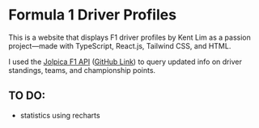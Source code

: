 # Formula 1 Driver Profiles

This is a website that displays F1 driver profiles by Kent Lim as a passion project—made with TypeScript, React.js, Tailwind CSS, and HTML.  

I used the [Jolpica F1 API](https://api.jolpi.ca/ergast/ "Jolpica F1 API") ([GitHub Link](https://api.jolpi.ca/ergast/)) to query updated info on driver standings, teams, and championship points.

## TO DO:

- statistics using recharts
